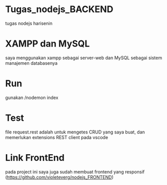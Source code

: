 # Tugas_nodejs_BACKEND
tugas nodejs harisenin

# XAMPP dan MySQL
saya menggunakan xampp  sebagai server-web dan MySQL sebagai sistem manajemen databasenya

# Run
gunakan /nodemon index

# Test
file request.rest adalah untuk mengetes CRUD yang saya buat,
dan memerlukan extensions REST client pada vscode

# Link FrontEnd
pada project ini saya juga sudah membuat frontend yang responsif (https://github.com/violeteverg/nodejs_FRONTEND)
